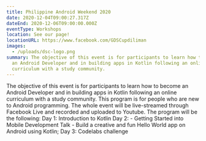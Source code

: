 ```yaml
---
title: Philippine Android Weekend 2020
date: 2020-12-04T09:00:27.317Z
dateEnd: 2020-12-06T09:00:00.000Z
eventType: Workshops
location: See our page!
locationURL: https://www.facebook.com/GDSCupdiliman
images:
  - /uploads/dsc-logo.png
summary: The objective of this event is for participants to learn how to become
  an Android Developer and in building apps in Kotlin following an online
  curriculum with a study community.
---
```

The objective of this event is for participants to learn how to become an Android Developer and in building apps in Kotlin following an online curriculum with a study community. This program is for people who are new to Android programming. The whole event will be live-streamed through Facebook Live and recorded and uploaded to Youtube. The program will be the following: Day 1: Introduction to Kotlin Day 2: - Getting Started into Mobile Development Talk - Build a creative and fun Hello World app on Android using Kotlin; Day 3: Codelabs challenge
